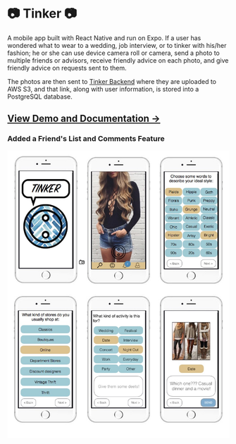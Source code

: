 # :camera: Tinker :camera:

A mobile app built with React Native and run on Expo. If a user has wondered what to wear to a wedding, job interview, or to tinker with his/her fashion; he or she can use device camera roll or camera, send a photo to multiple friends or advisors, receive friendly advice on each photo, and give friendly advice on requests sent to them.

The photos are then sent to [Tinker Backend](https://github.com/limhjosh/tinker_mobile_app_rails_server) where they are uploaded to AWS S3, and that link, along with user information, is stored into a PostgreSQL database.

## [View Demo and Documentation &rarr;](http://limhjosh.github.io)

### Added a Friend's List and Comments Feature
![](preview.jpg)



